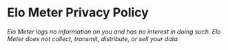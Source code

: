 # Elo Meter Privacy Policy

*Elo Meter logs no information on you and has no interest in doing such. Elo Meter does not collect, transmit, distribute, or sell your data.*
